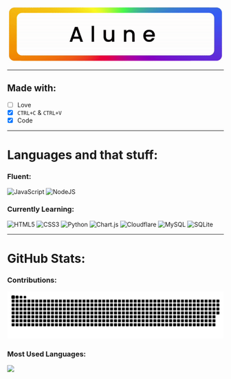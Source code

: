 ![Alune](https://github.com/Lunahax/Lunahax/blob/main/rgbname_alune.gif?raw=true)

--- 

## Made with:
- [ ] Love
- [x] `CTRL+C` & `CTRL+V`
- [x] Code

---

# Languages and that stuff:

### Fluent: 
![JavaScript](https://img.shields.io/badge/javascript-%23323330.svg?style=for-the-badge&logo=javascript&logoColor=%23F7DF1E)
![NodeJS](https://img.shields.io/badge/node.js-6DA55F?style=for-the-badge&logo=node.js&logoColor=white)

### Currently Learning:
![HTML5](https://img.shields.io/badge/html5-%23E34F26.svg?style=for-the-badge&logo=html5&logoColor=white)
![CSS3](https://img.shields.io/badge/css3-%231572B6.svg?style=for-the-badge&logo=css3&logoColor=white)
![Python](https://img.shields.io/badge/python-3670A0?style=for-the-badge&logo=python&logoColor=ffdd54)
![Chart.js](https://img.shields.io/badge/chart.js-F5788D.svg?style=for-the-badge&logo=chart.js&logoColor=white)
![Cloudflare](https://img.shields.io/badge/Cloudflare-F38020?style=for-the-badge&logo=Cloudflare&logoColor=white)
![MySQL](https://img.shields.io/badge/mysql-%2300f.svg?style=for-the-badge&logo=mysql&logoColor=white)
![SQLite](https://img.shields.io/badge/sqlite-%2307405e.svg?style=for-the-badge&logo=sqlite&logoColor=white)

---

# GitHub Stats:

### Contributions:
![Snek eating my contributions :O](https://github.com/Lunahax/Lunahax/blob/output/github-contribution-grid-snake.svg)

### Most Used Languages:
![](https://github-readme-stats.vercel.app/api/top-langs/?username=Lunahax&theme=radical&hide_border=false&include_all_commits=true&count_private=true&layout=compact)
